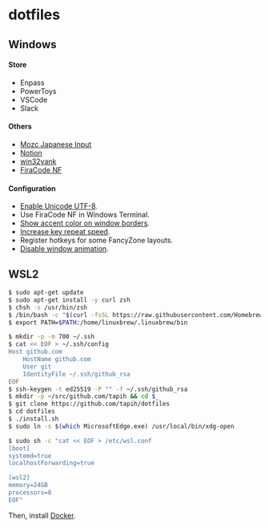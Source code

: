 # dotfiles

## Windows

#### Store

- Enpass
- PowerToys
- VSCode
- Slack

#### Others

- [Mozc Japanese Input](https://github.com/google/mozc)
- [Notion](https://www.notion.so/desktop/windows)
- [win32yank](https://github.com/equalsraf/win32yank)
- [FiraCode NF](https://www.nerdfonts.com/font-downloads)

#### Configuration
- [Enable Unicode UTF-8](https://togeonet.co.jp/post-13850).
- Use FiraCode NF in Windows Terminal.
- [Show accent color on window borders](https://www.wikihow.com/Disable-Animations-in-Windows-10).
- [Increase key repeat speed](https://www.pasoble.jp/windows/10/keyboard-sokudo-settei.html).
- Register hotkeys for some FancyZone layouts.
- [Disable window animation](https://www.wikihow.com/Disable-Animations-in-Windows-10).

## WSL2

```sh
$ sudo apt-get update
$ sudo apt-get install -y curl zsh
$ chsh -s /usr/bin/zsh
$ /bin/bash -c "$(curl -fsSL https://raw.githubusercontent.com/Homebrew/install/master/install.sh)"
$ export PATH=$PATH:/home/linuxbrew/.linuxbrew/bin

$ mkdir -p -m 700 ~/.ssh
$ cat << EOF > ~/.ssh/config
Host github.com
    HostName github.com
    User git
    IdentityFile ~/.ssh/github_rsa
EOF
$ ssh-keygen -t ed25519 -P "" -f ~/.ssh/github_rsa
$ mkdir -p ~/src/github.com/tapih && cd $_
$ git clone https://github.com/tapih/dotfiles
$ cd dotfiles
$ ./install.sh
$ sudo ln -s $(which MicrosoftEdge.exe) /usr/local/bin/xdg-open

$ sudo sh -c "cat << EOF > /etc/wsl.conf
[boot]
systemd=true
localhostForwarding=true

[wsl2]
memory=24GB
processors=8
EOF"
```

Then, install [Docker](https://docs.docker.com/engine/install/ubuntu/#install-using-the-repository).

